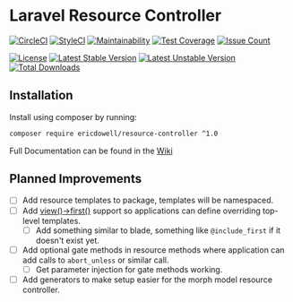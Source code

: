 # Laravel Resource Controller
[![CircleCI](https://circleci.com/gh/ericdowell/resource-controller.svg?style=svg)](https://circleci.com/gh/ericdowell/resource-controller)
[![StyleCI](https://styleci.io/repos/130137009/shield?branch=master)](https://styleci.io/repos/130137009)
[![Maintainability](https://api.codeclimate.com/v1/badges/9667d6f991e0b1573e99/maintainability)](https://codeclimate.com/github/ericdowell/resource-controller/maintainability)
[![Test Coverage](https://api.codeclimate.com/v1/badges/9667d6f991e0b1573e99/test_coverage)](https://codeclimate.com/github/ericdowell/resource-controller/test_coverage)
[![Issue Count](https://codeclimate.com/github/ericdowell/resource-controller/badges/issue_count.svg)](https://codeclimate.com/github/ericdowell/resource-controller)


[![License](https://poser.pugx.org/ericdowell/resource-controller/license?format=flat-square)](https://packagist.org/packages/ericdowell/resource-controller)
[![Latest Stable Version](https://poser.pugx.org/ericdowell/resource-controller/version?format=flat-square)](https://packagist.org/packages/ericdowell/resource-controller)
[![Latest Unstable Version](https://poser.pugx.org/ericdowell/resource-controller/v/unstable?format=flat-square)](https://packagist.org/packages/ericdowell/resource-controller)
[![Total Downloads](https://poser.pugx.org/ericdowell/resource-controller/downloads?format=flat-square)](https://packagist.org/packages/ericdowell/resource-controller)

## Installation
Install using composer by running:
```bash
composer require ericdowell/resource-controller ^1.0
```

Full Documentation can be found in the [Wiki](https://github.com/ericdowell/resource-controller/wiki/Index)

## Planned Improvements
- [ ] Add resource templates to package, templates will be namespaced.
- [ ] Add [view()->first()](https://laravel-news.com/viewfirst) support so applications can define overriding top-level templates.
    - [ ] Add something similar to blade, something like `@include_first` if it doesn't exist yet.
- [ ] Add optional gate methods in resource methods where application can add calls to `abort_unless` or similar call.
    - [ ] Get parameter injection for gate methods working.
- [ ] Add generators to make setup easier for the morph model resource controller.
